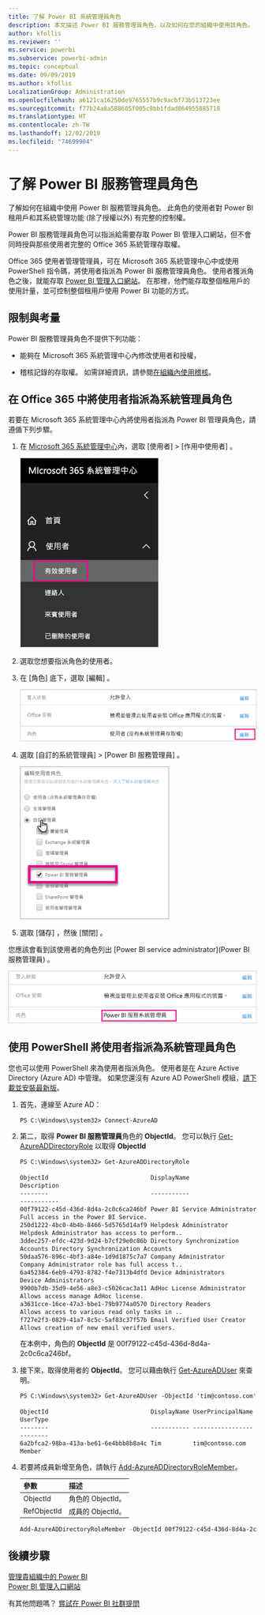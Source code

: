 ```yaml
---
title: 了解 Power BI 系統管理員角色
description: 本文描述 Power BI 服務管理員角色，以及如何在您的組織中使用該角色。
author: kfollis
ms.reviewer: ''
ms.service: powerbi
ms.subservice: powerbi-admin
ms.topic: conceptual
ms.date: 09/09/2019
ms.author: kfollis
LocalizationGroup: Administration
ms.openlocfilehash: a6121ca16250de9765557b9c9acbf73b513723ee
ms.sourcegitcommit: f77b24a8a588605f005c9bb1fdad864955885718
ms.translationtype: HT
ms.contentlocale: zh-TW
ms.lasthandoff: 12/02/2019
ms.locfileid: "74699904"
---
```

# <a name="understanding-the-power-bi-service-administrator-role"></a>了解 Power BI 服務管理員角色

了解如何在組織中使用 Power BI 服務管理員角色。 此角色的使用者對 Power BI 租用戶和其系統管理功能 (除了授權以外) 有完整的控制權。

Power BI 服務管理員角色可以指派給需要存取 Power BI 管理入口網站，但不會同時授與那些使用者完整的 Office 365 系統管理存取權。

Office 365 使用者管理管理員，可在 Microsoft 365 系統管理中心中或使用 PowerShell 指令碼，將使用者指派為 Power BI 服務管理員角色。 使用者獲派角色之後，就能存取 [Power BI 管理入口網站](service-admin-portal.md)。 在那裡，他們能存取整個租用戶的使用計量，並可控制整個租用戶使用 Power BI 功能的方式。

## <a name="limitations-and-considerations"></a>限制與考量

Power BI 服務管理員角色不提供下列功能：

* 能夠在 Microsoft 365 系統管理中心內修改使用者和授權，

* 稽核記錄的存取權。 如需詳細資訊，請參閱[在組織內使用稽核](service-admin-auditing.md)。

## <a name="assign-users-to-the-admin-role-in-office-365"></a>在 Office 365 中將使用者指派為系統管理員角色

若要在 Microsoft 365 系統管理中心內將使用者指派為 Power BI 管理員角色，請遵偱下列步驟。

1. 在 [Microsoft 365 系統管理中心](https://portal.office.com/adminportal/home#/homepage)內，選取 [使用者]   > [作用中使用者]  。

    ![MIcrosoft 365 系統管理中心](media/service-admin-role/powerbi-admin-users.png)

1. 選取您想要指派角色的使用者。

1. 在 [角色]  底下，選取 [編輯]  。

    ![編輯角色](media/service-admin-role/powerbi-admin-edit-roles.png)

1. 選取 [自訂的系統管理員]   > [Power BI 服務管理員]  。

    ![Power BI 服務系統管理員](media/service-admin-role/powerbi-admin-role.png)

1. 選取 [儲存]  ，然後 [關閉]  。

您應該會看到該使用者的角色列出 [Power BI service administrator]\(Power BI 服務管理員)  。

![角色](media/service-admin-role/powerbi-admin-role-set.png)

## <a name="assign-users-to-the-admin-role-with-powershell"></a>使用 PowerShell 將使用者指派為系統管理員角色

您也可以使用 PowerShell 來為使用者指派角色。 使用者是在 Azure Active Directory (Azure AD) 中管理。 如果您還沒有 Azure AD PowerShell 模組，[請下載並安裝最新版](https://www.powershellgallery.com/packages/AzureAD/)。

1. 首先，連線至 Azure AD：
   ```
   PS C:\Windows\system32> Connect-AzureAD
   ```

1. 第二，取得 **Power BI 服務管理員**角色的 **ObjectId**。 您可以執行 [Get-AzureADDirectoryRole](/powershell/module/azuread/get-azureaddirectoryrole) 以取得 **ObjectId**

    ```
    PS C:\Windows\system32> Get-AzureADDirectoryRole

    ObjectId                             DisplayName                        Description
    --------                             -----------                        -----------
    00f79122-c45d-436d-8d4a-2c0c6ca246bf Power BI Service Administrator     Full access in the Power BI Service.
    250d1222-4bc0-4b4b-8466-5d5765d14af9 Helpdesk Administrator             Helpdesk Administrator has access to perform..
    3ddec257-efdc-423d-9d24-b7cf29e0c86b Directory Synchronization Accounts Directory Synchronization Accounts
    50daa576-896c-4bf3-a84e-1d9d1875c7a7 Company Administrator              Company Administrator role has full access t..
    6a452384-6eb9-4793-8782-f4e7313b4dfd Device Administrators              Device Administrators
    9900b7db-35d9-4e56-a8e3-c5026cac3a11 AdHoc License Administrator        Allows access manage AdHoc license.
    a3631cce-16ce-47a3-bbe1-79b9774a0570 Directory Readers                  Allows access to various read only tasks in ..
    f727e2f3-0829-41a7-8c5c-5af83c37f57b Email Verified User Creator        Allows creation of new email verified users.
    ```

    在本例中，角色的 **ObjectId** 是 00f79122-c45d-436d-8d4a-2c0c6ca246bf。

1. 接下來，取得使用者的 **ObjectId**。 您可以藉由執行 [Get-AzureADUser](/powershell/module/azuread/get-azureaduser) 來查明。

    ```
    PS C:\Windows\system32> Get-AzureADUser -ObjectId 'tim@contoso.com'

    ObjectId                             DisplayName UserPrincipalName      UserType
    --------                             ----------- -----------------      --------
    6a2bfca2-98ba-413a-be61-6e4bbb8b8a4c Tim         tim@contoso.com        Member
    ```

1. 若要將成員新增至角色，請執行 [Add-AzureADDirectoryRoleMember](/powershell/module/azuread/add-azureaddirectoryrolemember)。

    | 參數 | 描述 |
    | --- | --- |
    | ObjectId |角色的 ObjectId。 |
    | RefObjectId |成員的 ObjectId。 |

    ```powershell
    Add-AzureADDirectoryRoleMember -ObjectId 00f79122-c45d-436d-8d4a-2c0c6ca246bf -RefObjectId 6a2bfca2-98ba-413a-be61-6e4bbb8b8a4c
    ```

## <a name="next-steps"></a>後續步驟

[管理貴組織中的 Power BI](service-admin-administering-power-bi-in-your-organization.md)  
[Power BI 管理入口網站](service-admin-portal.md)  

有其他問題嗎？ [嘗試在 Power BI 社群提問](https://community.powerbi.com/)